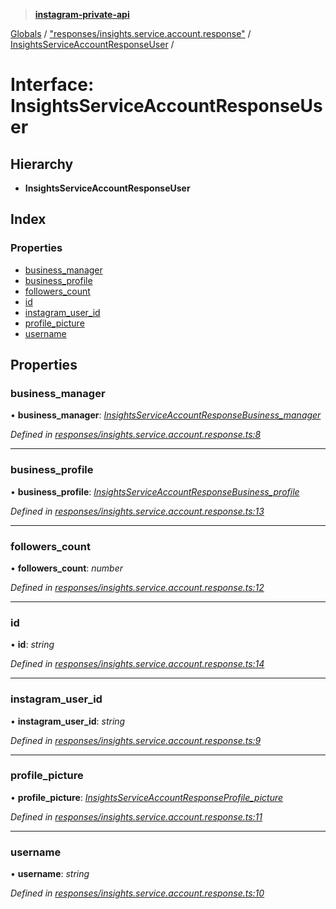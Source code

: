 > **[instagram-private-api](../README.md)**

[Globals](../README.md) / ["responses/insights.service.account.response"](../modules/_responses_insights_service_account_response_.md) / [InsightsServiceAccountResponseUser](_responses_insights_service_account_response_.insightsserviceaccountresponseuser.md) /

# Interface: InsightsServiceAccountResponseUser

## Hierarchy

* **InsightsServiceAccountResponseUser**

## Index

### Properties

* [business_manager](_responses_insights_service_account_response_.insightsserviceaccountresponseuser.md#business_manager)
* [business_profile](_responses_insights_service_account_response_.insightsserviceaccountresponseuser.md#business_profile)
* [followers_count](_responses_insights_service_account_response_.insightsserviceaccountresponseuser.md#followers_count)
* [id](_responses_insights_service_account_response_.insightsserviceaccountresponseuser.md#id)
* [instagram_user_id](_responses_insights_service_account_response_.insightsserviceaccountresponseuser.md#instagram_user_id)
* [profile_picture](_responses_insights_service_account_response_.insightsserviceaccountresponseuser.md#profile_picture)
* [username](_responses_insights_service_account_response_.insightsserviceaccountresponseuser.md#username)

## Properties

###  business_manager

• **business_manager**: *[InsightsServiceAccountResponseBusiness_manager](_responses_insights_service_account_response_.insightsserviceaccountresponsebusiness_manager.md)*

*Defined in [responses/insights.service.account.response.ts:8](https://github.com/dilame/instagram-private-api/blob/173bc62/src/responses/insights.service.account.response.ts#L8)*

___

###  business_profile

• **business_profile**: *[InsightsServiceAccountResponseBusiness_profile](_responses_insights_service_account_response_.insightsserviceaccountresponsebusiness_profile.md)*

*Defined in [responses/insights.service.account.response.ts:13](https://github.com/dilame/instagram-private-api/blob/173bc62/src/responses/insights.service.account.response.ts#L13)*

___

###  followers_count

• **followers_count**: *number*

*Defined in [responses/insights.service.account.response.ts:12](https://github.com/dilame/instagram-private-api/blob/173bc62/src/responses/insights.service.account.response.ts#L12)*

___

###  id

• **id**: *string*

*Defined in [responses/insights.service.account.response.ts:14](https://github.com/dilame/instagram-private-api/blob/173bc62/src/responses/insights.service.account.response.ts#L14)*

___

###  instagram_user_id

• **instagram_user_id**: *string*

*Defined in [responses/insights.service.account.response.ts:9](https://github.com/dilame/instagram-private-api/blob/173bc62/src/responses/insights.service.account.response.ts#L9)*

___

###  profile_picture

• **profile_picture**: *[InsightsServiceAccountResponseProfile_picture](_responses_insights_service_account_response_.insightsserviceaccountresponseprofile_picture.md)*

*Defined in [responses/insights.service.account.response.ts:11](https://github.com/dilame/instagram-private-api/blob/173bc62/src/responses/insights.service.account.response.ts#L11)*

___

###  username

• **username**: *string*

*Defined in [responses/insights.service.account.response.ts:10](https://github.com/dilame/instagram-private-api/blob/173bc62/src/responses/insights.service.account.response.ts#L10)*